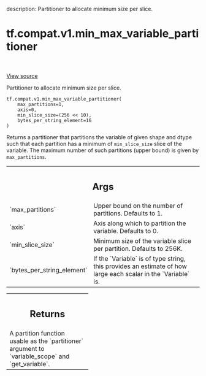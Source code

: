description: Partitioner to allocate minimum size per slice.

<div itemscope itemtype="http://developers.google.com/ReferenceObject">
<meta itemprop="name" content="tf.compat.v1.min_max_variable_partitioner" />
<meta itemprop="path" content="Stable" />
</div>

# tf.compat.v1.min_max_variable_partitioner

<!-- Insert buttons and diff -->

<table class="tfo-notebook-buttons tfo-api nocontent" align="left">

</table>

<a target="_blank" class="external" href="/code/stable/tensorflow/python/ops/partitioned_variables.py">View source</a>



Partitioner to allocate minimum size per slice.

<pre class="devsite-click-to-copy prettyprint lang-py tfo-signature-link">
<code>tf.compat.v1.min_max_variable_partitioner(
    max_partitions=1,
    axis=0,
    min_slice_size=(256 &lt;&lt; 10),
    bytes_per_string_element=16
)
</code></pre>



<!-- Placeholder for "Used in" -->

Returns a partitioner that partitions the variable of given shape and dtype
such that each partition has a minimum of `min_slice_size` slice of the
variable. The maximum number of such partitions (upper bound) is given by
`max_partitions`.

<!-- Tabular view -->
 <table class="responsive fixed orange">
<colgroup><col width="214px"><col></colgroup>
<tr><th colspan="2"><h2 class="add-link">Args</h2></th></tr>

<tr>
<td>
`max_partitions`
</td>
<td>
Upper bound on the number of partitions. Defaults to 1.
</td>
</tr><tr>
<td>
`axis`
</td>
<td>
Axis along which to partition the variable. Defaults to 0.
</td>
</tr><tr>
<td>
`min_slice_size`
</td>
<td>
Minimum size of the variable slice per partition. Defaults
to 256K.
</td>
</tr><tr>
<td>
`bytes_per_string_element`
</td>
<td>
If the `Variable` is of type string, this provides
an estimate of how large each scalar in the `Variable` is.
</td>
</tr>
</table>



<!-- Tabular view -->
 <table class="responsive fixed orange">
<colgroup><col width="214px"><col></colgroup>
<tr><th colspan="2"><h2 class="add-link">Returns</h2></th></tr>
<tr class="alt">
<td colspan="2">
A partition function usable as the `partitioner` argument to
`variable_scope` and `get_variable`.
</td>
</tr>

</table>


